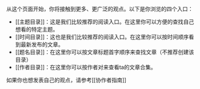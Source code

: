 从这个页面开始，你将接触到更多、更广泛的观点。以下是你浏览的四个入口：

- [[主题目录]]：这是我们比较推荐的阅读入口。在这里你可以方便的查找自己想看的特定主题。
- [[时间目录]]：这也是我们比较推荐的阅读入口。在这里你可以按时间顺序看到最新发布的文章。
- [[题名目录]]：在这里你可以按文章标题首字顺序来查找文章（不推荐创建该目录）
- [[作者目录]]：在这里你可以按作者对来查看ta的文章合集。


如果你也想发表自己的观点，请参考[[协作者指南]]